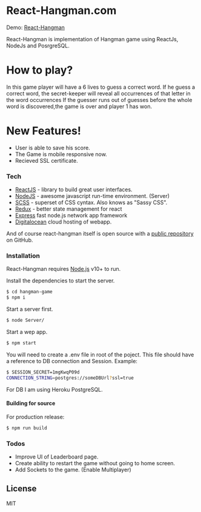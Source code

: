 # React-Hangman.com

Demo: [React-Hangman]

React-Hangman is implementation of Hangman game using ReactJs, NodeJs and PosrgreSQL.

# How to play?

In this game player will have a 6 lives to guess a correct word. If he guess a correct word, the secret-keeper will reveal all occurrences of that letter in the word occurrences If the guesser runs out of guesses before the whole word is discovered,the game is over and player 1 has won.

# New Features!

- User is able to save his score.
- The Game is mobile responsive now.
- Recieved SSL certificate.

### Tech

- [ReactJS] - library to build great user interfaces.
- [NodeJS] - awesome javascript run-time environment. (Server)
- [SCSS] - superset of CSS cyntax. Also knows as "Sassy CSS".
- [Redux] - better state management for react
- [Express] fast node.js network app framework
- [Digitalocean] cloud hosting of webapp.

And of course react-hangman itself is open source with a [public repository]
on GitHub.

### Installation

React-Hangman requires [Node.js](https://nodejs.org/) v10+ to run.

Install the dependencies to start the server.

```sh
$ cd hangman-game
$ npm i
```

Start a server first.

```sh
$ node Server/
```

Start a wep app.

```sh
$ npm start
```

You will need to create a .env file in root of the poject.
This file should have a reference to DB connection and Session.
Example:

```sh
$ SESSION_SECRET=1mgKwqP09d
CONNECTION_STRING=postgres://someDBUrl?ssl=true

```

For DB I am using Heroku PostgreSQL.

#### Building for source

For production release:

```sh
$ npm run build
```

### Todos

- Improve UI of Leaderboard page.
- Create ability to restart the game without going to home screen.
- Add Sockets to the game. (Enable Multiplayer)

## License

MIT

[reactjs]: https://reactjs.org/
[nodejs]: https://nodejs.org/en/
[scss]: https://sass-lang.com/
[df1]: http://daringfireball.net/projects/markdown/
[markdown-it]: https://github.com/markdown-it/markdown-it
[redux]: https://redux.js.org/
[express]: http://expressjs.com
[digitalocean]: https://m.do.co/c/0168372e4d12
[public repository]: https://github.com/afiliptsov/hangman-game
[react-hangman]: https://react-hangman.com
